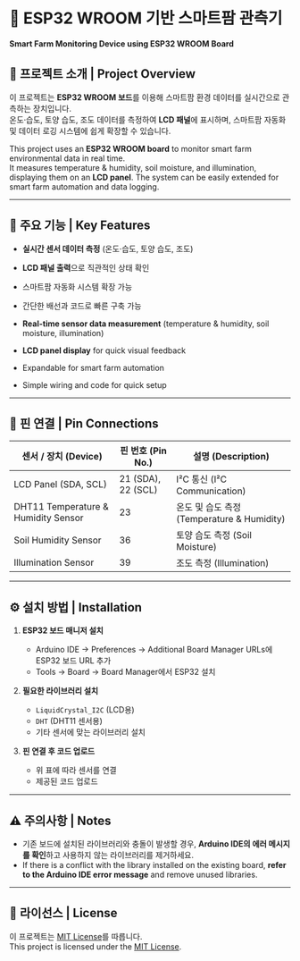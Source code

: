 # 🌱 ESP32 WROOM 기반 스마트팜 관측기  
**Smart Farm Monitoring Device using ESP32 WROOM Board**

## 📌 프로젝트 소개 | Project Overview
이 프로젝트는 **ESP32 WROOM 보드**를 이용해 스마트팜 환경 데이터를 실시간으로 관측하는 장치입니다.  
온도·습도, 토양 습도, 조도 데이터를 측정하여 **LCD 패널**에 표시하며, 스마트팜 자동화 및 데이터 로깅 시스템에 쉽게 확장할 수 있습니다.

This project uses an **ESP32 WROOM board** to monitor smart farm environmental data in real time.  
It measures temperature & humidity, soil moisture, and illumination, displaying them on an **LCD panel**. The system can be easily extended for smart farm automation and data logging.

---

## 🔧 주요 기능 | Key Features
- **실시간 센서 데이터 측정** (온도·습도, 토양 습도, 조도)  
- **LCD 패널 출력**으로 직관적인 상태 확인  
- 스마트팜 자동화 시스템 확장 가능  
- 간단한 배선과 코드로 빠른 구축 가능  

- **Real-time sensor data measurement** (temperature & humidity, soil moisture, illumination)  
- **LCD panel display** for quick visual feedback  
- Expandable for smart farm automation  
- Simple wiring and code for quick setup  

---

## 📡 핀 연결 | Pin Connections
| 센서 / 장치 (Device)                | 핀 번호 (Pin No.) | 설명 (Description)                          |
|-------------------------------------|-------------------|----------------------------------------------|
| LCD Panel (SDA, SCL)                | 21 (SDA), 22 (SCL)| I²C 통신 (I²C Communication)                |
| DHT11 Temperature & Humidity Sensor | 23                | 온도 및 습도 측정 (Temperature & Humidity)  |
| Soil Humidity Sensor                | 36                | 토양 습도 측정 (Soil Moisture)              |
| Illumination Sensor                 | 39                | 조도 측정 (Illumination)                    |

---

## ⚙️ 설치 방법 | Installation
1. **ESP32 보드 매니저 설치**  
   - Arduino IDE → Preferences → Additional Board Manager URLs에 ESP32 보드 URL 추가  
   - Tools → Board → Board Manager에서 ESP32 설치  

2. **필요한 라이브러리 설치**  
   - `LiquidCrystal_I2C` (LCD용)  
   - `DHT` (DHT11 센서용)  
   - 기타 센서에 맞는 라이브러리 설치  

3. **핀 연결 후 코드 업로드**  
   - 위 표에 따라 센서를 연결  
   - 제공된 코드 업로드  

---

## ⚠️ 주의사항 | Notes
- 기존 보드에 설치된 라이브러리와 충돌이 발생할 경우, **Arduino IDE의 에러 메시지를 확인**하고 사용하지 않는 라이브러리를 제거하세요.  
- If there is a conflict with the library installed on the existing board, **refer to the Arduino IDE error message** and remove unused libraries.

---

## 📄 라이선스 | License
이 프로젝트는 [MIT License](LICENSE)를 따릅니다.  
This project is licensed under the [MIT License](LICENSE).
